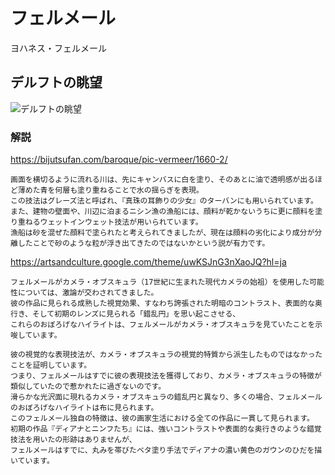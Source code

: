 
# フェルメール

ヨハネス・フェルメール


## デルフトの眺望

![デルフトの眺望](https://user-images.githubusercontent.com/1782095/88402409-09565580-ce06-11ea-9e38-6fb8246553f5.png)

### 解説

https://bijutsufan.com/baroque/pic-vermeer/1660-2/

```
画面を横切るように流れる川は、先にキャンバスに白を塗り、そのあとに油で透明感が出るほど薄めた青を何層も塗り重ねることで水の揺らぎを表現。
この技法はグレーズ法と呼ばれ、『真珠の耳飾りの少女』のターバンにも用いられています。
また、建物の壁面や、川辺に泊まるニシン漁の漁船には、顔料が乾かないうちに更に顔料を塗り重ねるウェットインウェット技法が用いられています。
漁船は砂を混ぜた顔料で塗られたと考えられてきましたが、現在は顔料の劣化により成分が分離したことで砂のような粒が浮き出てきたのではないかという説が有力です。
```

https://artsandculture.google.com/theme/uwKSJnG3nXaoJQ?hl=ja

```
フェルメールがカメラ・オブスキュラ（17世紀に生まれた現代カメラの始祖）を使用した可能性については、激論が交わされてきました。
彼の作品に見られる成熟した視覚効果、すなわち誇張された明暗のコントラスト、表面的な奥行き、そして初期のレンズに見られる「錯乱円」を思い起こさせる、
これらのおぼろげなハイライトは、フェルメールがカメラ・オブスキュラを見ていたことを示唆しています。
```

```
彼の視覚的な表現技法が、カメラ・オブスキュラの視覚的特質から派生したものではなかったことを証明しています。
つまり、フェルメールはすでに彼の表現技法を獲得しており、カメラ・オブスキュラの特徴が類似していたので惹かれたに過ぎないのです。
滑らかな光沢面に現れるカメラ・オブスキュラの錯乱円と異なり、多くの場合、フェルメールのおぼろげなハイライトは布に見られます。
このフェルメール独自の特徴は、彼の画家生活における全ての作品に一貫して見られます。
初期の作品『ディアナとニンフたち』には、強いコントラストや表面的な奥行きのような錯覚技法を用いたの形跡はありませんが、
フェルメールはすでに、丸みを帯びたベタ塗り手法でディアナの濃い黄色のガウンのひだを描いています。
```

